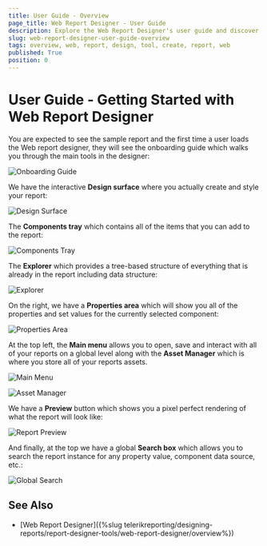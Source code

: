 ```yaml
---
title: User Guide - Overview
page_title: Web Report Designer - User Guide
description: Explore the Web Report Designer's user guide and discover how to apply the powerful features of the report designer to effortlessly craft rich dynamic reports.
slug: web-report-designer-user-guide-overview
tags: overview, web, report, design, tool, create, report, web 
published: True
position: 0
---
```


# User Guide - Getting Started with Web Report Designer


You are expected to see the sample report and the first time a user loads the Web report designer, they will see the onboarding guide which walks you through the main tools in the designer:

![Onboarding Guide](images/wrd-onboarding-guide.png)    

We have the interactive **Design surface** where you actually create and style your report:

![Design Surface](images/wrd-design-surface.png)    

The **Components tray** which contains all of the items that you can add to the report:

![Components Tray](images/wrd-components-tray.png)   

The **Explorer** which provides a tree-based structure of everything that is already in the report including data structure:

![Explorer](images/wrd-explorer.png)   

On the right, we have a **Properties area** which will show you all of the properties and set values for the currently selected component:

![Properties Area](images/wrd-properties-area.png)  

At the top left, the **Main menu** allows you to open, save and interact with all of your reports on a global level along with the **Asset Manager** which is where you store all of your reports assets.

![Main Menu](images/wrd-main-menu.png)  

![Asset Manager](images/wrd-asset-manager.png)    

We have a **Preview** button which shows you a pixel perfect rendering of what the report will look like:

![Report Preview](images/wrd-preview-button.png)  

And finally, at the top we have a global **Search box** which allows you to search the report instance for any property value, component data source, etc.:

![Global Search](images/wrd-global-search.png) 

## See Also

* [Web Report Designer]({%slug telerikreporting/designing-reports/report-designer-tools/web-report-designer/overview%})


